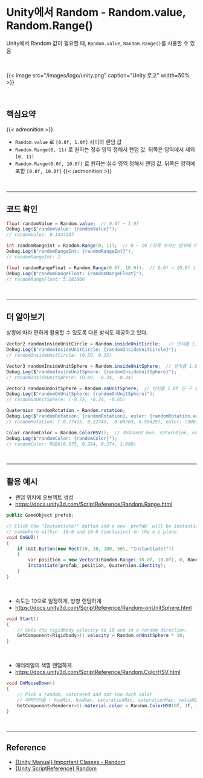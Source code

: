 # Unity에서 Random - Random.value, Random.Range()


Unity에서 Random 값이 필요할 때, `Random.value`, `Random.Range()`를 사용할 수 있음
<!--more-->

<br/>

{{< image src="/images/logo/unity.png" caption="Unity 로고" width=50% >}}

<br/>

## 핵심요약
{{< admonition >}}
- `Random.value` 로 `[0.0f, 1.0f]` 사이의 랜덤 값
- `Random.Range(0, 11)` 로 원하는 정수 영역 정해서 랜덤 값. 뒤쪽은 영역에서 제외 `[0, 11)`
- `Random.Range(0.0f, 10.0f)` 로 원하는 실수 영역 정해서 랜덤 값. 뒤쪽은 영역에 포함 `[0.0f, 10.0f]`
{{< /admonition >}}
<br/>

---

## 코드 확인

```cs
float randomValue = Random.value;  // 0.0f ~ 1.0f
Debug.Log($"randomValue: {randomValue}");
// randomValue: 0.1424287

int randomRangeInt = Random.Range(0, 11);  // 0 ~ 10 (뒤쪽 숫자는 범위에 미포함)
Debug.Log($"randomRangeInt: {randomRangeInt}");
// randomRangeInt: 2

float randomRangeFloat = Random.Range(0.0f, 10.0f);  // 0.0f ~ 10.0f (뒤쪽 숫자도 범위에 포함)
Debug.Log($"randomRangeFloat: {randomRangeFloat}");
// randomRangeFloat: 5.182066
```

<br/>

---

## 더 알아보기
상황에 따라 편하게 활용할 수 있도록 다른 방식도 제공하고 있다.

```cs
Vector2 randomInsideUnitCircle = Random.insideUnitCircle;   // 반지름 1.0f 인 원 안쪽
Debug.Log($"randomInsideUnitCircle: {randomInsideUnitCircle}");
// randomInsideUnitCircle: (0.50, 0.35)

Vector3 randomInsideUnitSphere = Random.insideUnitSphere;  // 반지름 1.0f 인 구 안쪽
Debug.Log($"randomInsideUnitSphere: {randomInsideUnitSphere}");
// randomInsideUnitSphere: (0.09, -0.34, -0.34)

Vector3 randomOnUnitSphere = Random.onUnitSphere;  // 반지름 1.0f 인 구 표면
Debug.Log($"randomOnUnitSphere: {randomOnUnitSphere}");
// randomOnUnitSphere: (-0.72, -0.24, -0.65)

Quaternion randomRotation = Random.rotation;
Debug.Log($"randomRotation: {randomRotation}, euler: {randomRotation.eulerAngles}");
// randomRotation: (-0.77415, 0.22743, -0.08703, 0.58429), euler: (300.11, 127.02, 244.78)

Color randomColor = Random.ColorHSV();  // 파라미터로 hue, saturation, value, alpha 각각 범위 지정도 가능
Debug.Log($"randomColor: {randomColor}");
// randomColor: RGBA(0.575, 0.294, 0.374, 1.000)
```

<br/>

---

## 활용 예시
- 랜덤 위치에 오브젝트 생성
- https://docs.unity3d.com/ScriptReference/Random.Range.html
```cs
public GameObject prefab;

// Click the "Instantiate!" button and a new `prefab` will be instantiated
// somewhere within -10.0 and 10.0 (inclusive) on the x-z plane
void OnGUI()
{
    if (GUI.Button(new Rect(10, 10, 100, 50), "Instantiate!"))
    {
        var position = new Vector3(Random.Range(-10.0f, 10.0f), 0, Random.Range(-10.0f, 10.0f));
        Instantiate(prefab, position, Quaternion.identity);
    }
}
```

<br/>

- 속도는 10으로 일정하게, 방향 랜덤하게
- https://docs.unity3d.com/ScriptReference/Random-onUnitSphere.html
```cs
void Start()
{
    // Sets the rigidbody velocity to 10 and in a random direction.
    GetComponent<Rigidbody>().velocity = Random.onUnitSphere * 10;
}
```

<br/>

- 매터리얼의 색깔 랜덤하게
- https://docs.unity3d.com/ScriptReference/Random.ColorHSV.html
```cs
void OnMouseDown()
{
    // Pick a random, saturated and not-too-dark color
    // 파라미터들 : hueMin, hueMax, saturationMin, saturationMax, valueMin, valueMax
    GetComponent<Renderer>().material.color = Random.ColorHSV(0f, 1f, 1f, 1f, 0.5f, 1f);
}
```

<br/>

---

## Reference
- [{Unity Manual} Important Classes - Random](https://docs.unity3d.com/Manual/class-Random.html)
- [{Unity ScriptReference} Random](https://docs.unity3d.com/ScriptReference/Random.html)

